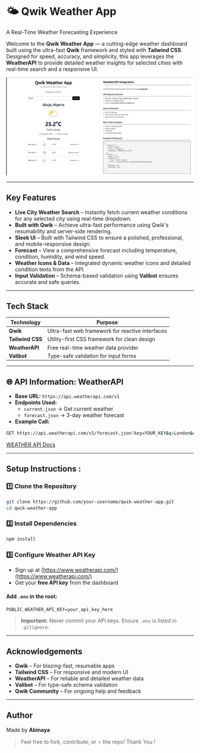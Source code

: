# 🌤️ Qwik Weather App  
A Real-Time Weather Forecasting Experience  

Welcome to the **Qwik Weather App** — a cutting-edge weather dashboard built using the ultra-fast **Qwik** framework and styled with **Tailwind CSS**. Designed for speed, accuracy, and simplicity, this app leverages the **WeatherAPI** to provide detailed weather insights for selected cities with real-time search and a responsive UI.

![Qwik Weather App Screenshot](./assets/weather-app.png)

---

##  Key Features  

- **Live City Weather Search** – Instantly fetch current weather conditions for any selected city using real-time dropdown.
- **Built with Qwik** – Achieve ultra-fast performance using Qwik's resumability and server-side rendering.
- **Sleek UI** – Built with Tailwind CSS to ensure a polished, professional, and mobile-responsive design.
- **Forecast** – View a comprehensive forecast including temperature, condition, humidity, and wind speed.
- **️Weather Icons & Data** – Integrated dynamic weather icons and detailed condition texts from the API.
- **Input Validation** – Schema-based validation using **Valibot** ensures accurate and safe queries.

---

## Tech Stack

| Technology       | Purpose                                          |
|------------------|--------------------------------------------------|
| **Qwik**         | Ultra-fast web framework for reactive interfaces |
| **Tailwind CSS** | Utility-first CSS framework for clean design     |
| **WeatherAPI**   | Free real-time weather data provider             |
| **Valibot**      | Type-safe validation for input forms             |

---

## 🌐 API Information: WeatherAPI  

- **Base URL:** `https://api.weatherapi.com/v1`  
- **Endpoints Used:**
  - `current.json` → Get current weather  
  - `forecast.json` → 3-day weather forecast  
- **Example Call:**
```bash
GET https://api.weatherapi.com/v1/forecast.json?key=YOUR_KEY&q=London&days=3
```

[WEATHER API Docs](https://www.weatherapi.com/docs/)

---

## Setup Instructions :

### 1️⃣ Clone the Repository
```bash
git clone https://github.com/your-username/qwik-weather-app.git
cd qwik-weather-app
```

### 2️⃣ Install Dependencies
```bash
npm install
```

### 3️⃣ Configure Weather API Key  
- Sign up at [https://www.weatherapi.com/](https://www.weatherapi.com/)  
- Get your **free API key** from the dashboard  

#### Add `.env` in the root:

```env
PUBLIC_WEATHER_API_KEY=your_api_key_here
```

>  **Important:** Never commit your API keys. Ensure `.env` is listed in `.gitignore`.

---

##  Acknowledgements  

- **Qwik** – For blazing-fast, resumable apps  
- **Tailwind CSS** – For responsive and modern UI  
- **WeatherAPI** – For reliable and detailed weather data  
- **Valibot** – For type-safe schema validation  
- **Qwik Community** – For ongoing help and feedback  

---

## Author

Made by **Abinaya**  
> Feel free to fork, contribute, or ⭐ the repo!
> Thank You !
